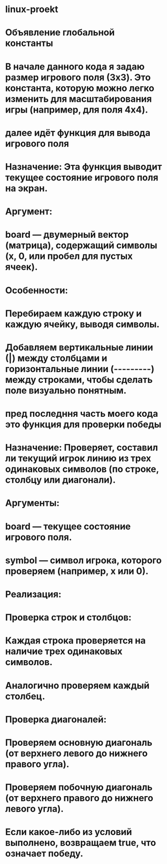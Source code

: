 # linux-proekt
# Объявление глобальной константы
# В начале данного кода я задаю размер игрового поля (3x3). Это константа, которую можно легко изменить для масштабирования игры (например, для поля 4x4).
# далее идёт функция для вывода игрового поля
# Назначение: Эта функция выводит текущее состояние игрового поля на экран.
# Аргумент:
# board — двумерный вектор (матрица), содержащий символы (x, 0, или пробел для пустых ячеек).
# Особенности:
# Перебираем каждую строку и каждую ячейку, выводя символы.
# Добавляем вертикальные линии (|) между столбцами и горизонтальные линии (---------) между строками, чтобы сделать поле визуально понятным.
# пред последння часть моего кода это функция для проверки победы
# Назначение: Проверяет, составил ли текущий игрок линию из трех одинаковых символов (по строке, столбцу или диагонали).
# Аргументы:
# board — текущее состояние игрового поля.
# symbol — символ игрока, которого проверяем (например, x или 0).
# Реализация:
# Проверка строк и столбцов:
# Каждая строка проверяется на наличие трех одинаковых символов.
# Аналогично проверяем каждый столбец.
# Проверка диагоналей:
# Проверяем основную диагональ (от верхнего левого до нижнего правого угла).
# Проверяем побочную диагональ (от верхнего правого до нижнего левого угла).
# Если какое-либо из условий выполнено, возвращаем true, что означает победу.

